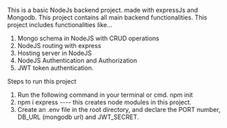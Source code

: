 This is a basic NodeJs backend project. made with expressJs and Mongodb.
This project contains all main backend functionalities.
This project includes functionalities like...
  1. Mongo schema in NodeJS with CRUD operations
  2. NodeJS routing with express
  3. Hosting server in NodeJS
  4. NodeJS Authentication and Authorization
  5. JWT token authentication.

Steps to run this project
1.	Run the following command in your terminal or cmd. npm init   
2.	npm i express ---- this creates node modules in this project.
3.	Create an .env file in the root directory, and declare the PORT number, DB_URL (mongodb url)  and JWT_SECRET.
